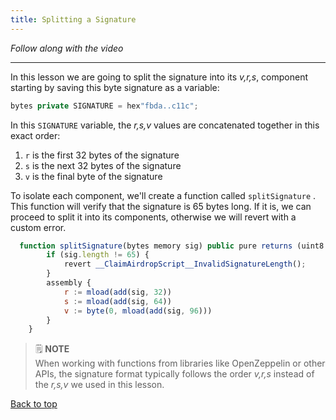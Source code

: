 ```yaml
---
title: Splitting a Signature
---
```


_Follow along with the video_

---

<a name="top"></a>

In this lesson we are going to split the signature into its _v,r,s_, component starting by saving this byte signature as a variable:

```js
bytes private SIGNATURE = hex"fbda..c11c";
```

In this `SIGNATURE` variable, the _r,s,v_ values are concatenated together in this exact order:

1. `r` is the first 32 bytes of the signature
2. `s` is the next 32 bytes of the signature
3. `v` is the final byte of the signature

To isolate each component, we'll create a function called `splitSignature` . This function will verify that the signature is 65 bytes long. If it is, we can proceed to split it into its components, otherwise we will revert with a custom error.

```js
  function splitSignature(bytes memory sig) public pure returns (uint8 v, bytes32 r, bytes32 s) {
        if (sig.length != 65) {
            revert __ClaimAirdropScript__InvalidSignatureLength();
        }
        assembly {
            r := mload(add(sig, 32))
            s := mload(add(sig, 64))
            v := byte(0, mload(add(sig, 96)))
        }
    }
```

> 🗒️ **NOTE** <br>
> When working with functions from libraries like OpenZeppelin or other APIs, the signature format typically follows the order _v,r,s_ instead of the _r,s,v_ we used in this lesson.

[Back to top](#top)
